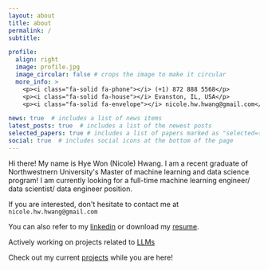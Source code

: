 ```yaml
---
layout: about
title: about
permalink: /
subtitle: 

profile:
  align: right
  image: profile.jpg
  image_circular: false # crops the image to make it circular
  more_info: >
    <p><i class="fa-solid fa-phone"></i> (+1) 872 888 5568</p>
    <p><i class="fa-solid fa-house"></i> Evanston, IL, USA</p>
    <p><i class="fa-solid fa-envelope"></i> nicole.hw.hwang@gmail.com</p>

news: true  # includes a list of news items
latest_posts: true  # includes a list of the newest posts
selected_papers: true # includes a list of papers marked as "selected={true}"
social: true  # includes social icons at the bottom of the page
---
```


Hi there! My name is Hye Won (Nicole) Hwang. I am a recent graduate of Northwestnern University's Master of machine learning and data science program! I am currently looking for a full-time machine learning engineer/ data scientist/ data engineer position. 

If you are interested, don't hesitate to contact me at `nicole.hw.hwang@gmail.com`

You can also refer to my [linkedin](https://www.linkedin.com/hye-won-nicole-hwang) or download my [resume](assets/pdf/HyeWon_Hwang_resume.pdf).

Actively working on projects related to [LLMs](https://huggingface.co/hyewonee96)

Check out my current [projects](projects/) while you are here!
